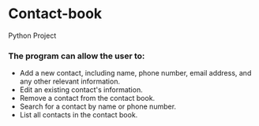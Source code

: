# Contact-book
Python Project
### The program can allow the user to:

- Add a new contact, including name, phone number, email address, and any other relevant
information.
- Edit an existing contact&#39;s information.
- Remove a contact from the contact book.
- Search for a contact by name or phone number.
- List all contacts in the contact book.
